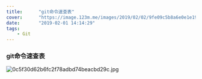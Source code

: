 ```yaml
---
title:      "git命令速查表"
cover:      "https://image.123m.me/images/2019/02/02/9fe09c5b8a6e0e1e19bd4c4be9d6c3c3.jpg"
date:       "2019-02-01 14:14:29"
tags:       
    - Git
---
```


### git命令速查表
![0c5f30d62b6fc2f78adbd74beacbd29c.jpg](https://image.123m.me/images/2019/02/11/0c5f30d62b6fc2f78adbd74beacbd29c.jpg)